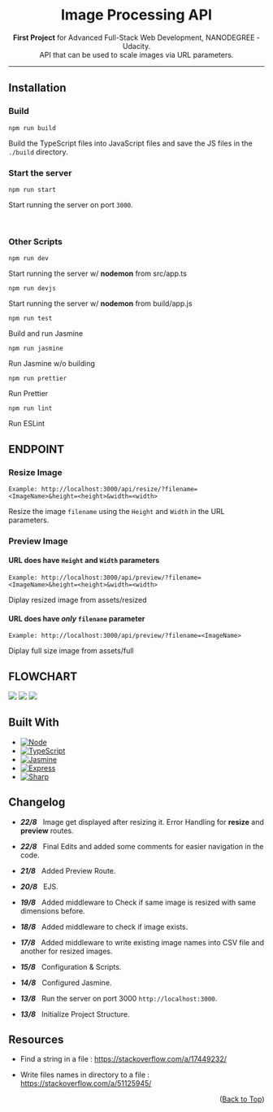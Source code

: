 <a name="readme-top"></a>

<h1 align="center">
Image Processing API
</h1>

<p align="center">
<b>First Project</b> for Advanced Full-Stack Web Development, NANODEGREE - Udacity.
<br>
API that can be used to scale images via URL parameters.
</p>

---

## Installation

### Build

```
npm run build
```

Build the TypeScript files into JavaScript files and save the JS files in the `./build` directory.

### Start the server

```
npm run start
```

Start running the server on port `3000`.

<br>

### Other Scripts

```
npm run dev
```

Start running the server w/ **nodemon** from src/app.ts

```
npm run devjs
```

Start running the server w/ **nodemon** from build/app.js

```
npm run test
```
Build and run Jasmine

```
npm run jasmine
```

Run Jasmine w/o building

```
npm run prettier
```

Run Prettier

```
npm run lint
```

Run ESLint


## ENDPOINT

### Resize Image

`Example: http://localhost:3000/api/resize/?filename=<ImageName>&height=<height>&width=<width>`

Resize the image `filename` using the `Height` and `Width` in the URL parameters.

### Preview Image

#### URL does have `Height` and `Width` parameters

`Example: http://localhost:3000/api/preview/?filename=<ImageName>&height=<height>&width=<width>`

Diplay resized image from assets/resized

#### URL does have *only* `filenane` parameter

`Example: http://localhost:3000/api/preview/?filename=<ImageName>`

Diplay full size image from assets/full



## FLOWCHART

<img src="flowchart.png">

<img src="flowchart-resize-route.png">

<img src="flowchart-preview-route.png">

## Built With

* [![Node][node.shield]][node-url]
* [![TypeScript][ts.shield]][ts-url]
* [![Jasmine][jasmine.shield]][jasmine-url]
* [![Express][express.shield]][express-url]
* [![Sharp][sharp.shield]][sharp-url]


## Changelog

- ***22/8*** &nbsp; Image get displayed after resizing it. Error Handling for **resize** and **preview** routes.

- ***22/8*** &nbsp; Final Edits and added some comments for easier navigation in the code.

- ***21/8*** &nbsp; Added Preview Route.

- ***20/8*** &nbsp; EJS.

- ***19/8*** &nbsp; Added middleware to Check if same image is resized with same dimensions before.

- ***18/8*** &nbsp; Added middleware to check if image exists.

- ***17/8*** &nbsp; Added middleware to write existing image names into CSV file and another for resized images.

- ***15/8*** &nbsp; Configuration & Scripts.

- ***14/8*** &nbsp; Configured Jasmine.

- ***13/8*** &nbsp; Run the server on port 3000 `http://localhost:3000`.

- ***13/8*** &nbsp; Initialize Project Structure.


## Resources

- Find a string in a file : https://stackoverflow.com/a/17449232/

- Write files names in directory to a file : https://stackoverflow.com/a/51125945/



<p align="right">(<a href="#readme-top">Back to Top</a>)</p>



[node.shield]: https://img.shields.io/badge/Node.js-43853D?style=for-the-badge&logo=node.js&logoColor=white
[node-url]: https://nodejs.org/

[ts.shield]: https://img.shields.io/badge/TypeScript-007ACC?style=for-the-badge&logo=typescript&logoColor=white
[ts-url]: https://www.typescriptlang.org/

[jasmine.shield]: https://img.shields.io/badge/jasmine.js-8a4182?style=for-the-badge&logo=jasmine&logoColor=white
[jasmine-url]: https://jasmine.github.io/

[express.shield]: https://img.shields.io/badge/Express.js-404D59?style=for-the-badge&logo=express&logoColor=white
[express-url]: https://expressjs.com/

[sharp.shield]: https://img.shields.io/badge/sharp.js-009900?style=for-the-badge&logo=sharp&logoColor=white
[sharp-url]: https://sharp.pixelplumbing.com/


